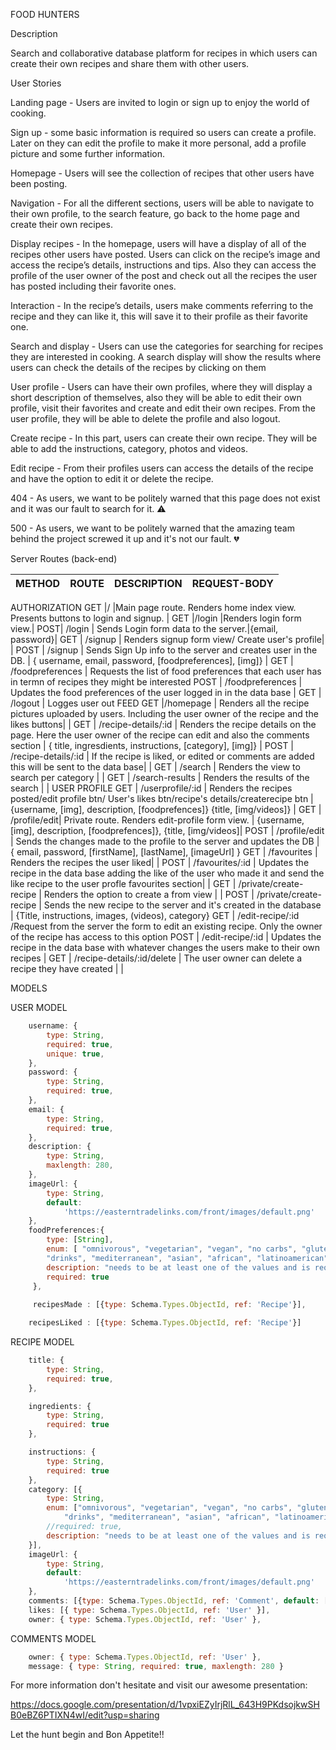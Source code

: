 FOOD HUNTERS

Description

Search and collaborative database platform for recipes in which users can create their own recipes and share them with other users.

User Stories

Landing page - Users are invited to login or sign up to enjoy the world of cooking.

Sign up - some basic information is required so users can create a profile. Later on they can edit the profile to make it more personal, add a profile picture and some further information.

Homepage - Users will see the collection of recipes that other users have been posting.

Navigation - For all the different sections, users will be able to navigate to their own profile, to the search feature, go back to the home page and create their own recipes.

Display recipes - In the homepage, users will have a display of all of the recipes other users have posted. Users can click on the recipe’s image and access the recipe’s details, instructions and tips. Also they can access the profile of the user owner of the post and check out all the recipes the user has posted including their favorite ones.

Interaction - In the recipe’s details, users make comments referring to the recipe and they can like  it, this will save it to their profile as their favorite one.

Search and display - Users can use the categories for searching for recipes they are interested in cooking. A search display will show the results where users can check the details of the recipes by clicking on them

User profile - Users can have their own profiles, where they will display a short description of themselves, also they will be able to edit their own profile, visit their favorites and create and edit their own recipes. From the user profile, they will be able to delete the profile and also logout.

Create recipe - In this part, users can create their own recipe. They will be able to add the instructions, category, photos and videos.

Edit recipe - From their profiles users can access the details of the recipe and have the option to edit it or delete the recipe.

404 - As users, we want to be politely warned that this page does not exist and it was our fault to search for it. ⚠️

500 - As users, we want to be politely warned that the amazing team behind the project screwed it up and it's not our fault.​ 💔

Server Routes (back-end)

METHOD   |   ROUTE   |   DESCRIPTION               |   REQUEST-BODY   |
---------|-----------|-----------------------------|------------------|
AUTHORIZATION
GET      |/          |Main page route. Renders home index view. Presents buttons to login and signup. | 
GET      |/login |Renders login form view.| 
POST| /login | Sends Login form data to the server.|{email, password}|
GET | /signup | Renders signup form view/ Create user's profile| |
POST | /signup | Sends Sign Up info to the server and creates user in the DB. | { username, email, password, [foodpreferences], [img]} |
GET | /foodpreferences | Requests the list of food preferences that each user has in termn  of recipes they might be interested
POST | /foodpreferences | Updates the food preferences of the user logged in in the data base |
GET	| /logout | Logges user out 
FEED
GET	|/homepage |	Renders all the recipe pictures uploaded by users. Including the user owner of the recipe and the likes buttons| |
GET	| /recipe-details/:id |	Renders the recipe details on the page. Here the user owner of the recipe can edit and also the comments section | { title, ingresdients, instructions, [category], [img]} |
POST | /recipe-details/:id | If the recipe is liked, or edited or comments are added this will be sent to the data base| |
GET	| /search |	Renders the view to search per category | |
GET |	/search-results | Renders the results of the search | |
USER PROFILE
GET	| /userprofile/:id | Renders the recipes posted/edit profile btn/ User's likes btn/recipe's details/createrecipe btn	|	{username, [img], description, [foodprefences]}
{title, [img/videos]} |
GET	| /profile/edit| Private route. Renders edit-profile form view. | {username, [img], description, [foodprefences]}, {title, [img/videos]|
POST | /profile/edit | Sends the changes made to the profile to the server and updates the DB | { email, password, [firstName], [lastName], [imageUrl] }
GET	| /favourites | Renders the recipes the user liked| |
POST | /favourites/:id | Updates the recipe in the data base adding the like of the user who made it and send the like recipe to the user profle favourites section| |
GET | /private/create-recipe | Renders the option to create a from view | |
POST | /private/create-recipe | Sends the new recipe to the server and it's created in the database | {Title, instructions, images, (videos), category}
GET | /edit-recipe/:id /Request from the server the form to edit an existing recipe. Only the owner of the recipe has access to this option
POST | /edit-recipe/:id | Updates the recipe in the data base with whatever changes the users make to their own recipes |
GET | /recipe-details/:id/delete | The user owner can delete a recipe they have created | |


MODELS

USER MODEL
````` javascript
	username: {
		type: String,
		required: true,
		unique: true,
	},
	password: {
		type: String,
		required: true,
	},
	email: {
		type: String,
		required: true,
	},
    description: { 
        type: String,
        maxlength: 280,
    },
    imageUrl: {
		type: String,
		default:
			'https://easterntradelinks.com/front/images/default.png'
	},
	foodPreferences:{
		type: [String],
		enum: [ "omnivorous", "vegetarian", "vegan", "no carbs", "gluten free", "pescatarian", "sweets", 
		"drinks", "mediterranean", "asian", "african", "latinoamerican", null ],
		description: "needs to be at least one of the values and is required",
		required: true
	 },
    
	 recipesMade : [{type: Schema.Types.ObjectId, ref: 'Recipe'}],

    recipesLiked : [{type: Schema.Types.ObjectId, ref: 'Recipe'}]


`````

RECIPE MODEL

````` javascript
	title: {
		type: String,
		required: true,
	},

	ingredients: { 
		type: String,
		required: true
	},

	instructions: {
		type: String,
		required: true
	},
	category: [{
		type: String,
		enum: ["omnivorous", "vegetarian", "vegan", "no carbs", "gluten free", "pescatarian", "sweets",
			"drinks", "mediterranean", "asian", "african", "latinoamerican", null],
		//required: true,
		description: "needs to be at least one of the values and is required"
	}],
	imageUrl: {
		type: String,
		default:
			'https://easterntradelinks.com/front/images/default.png'
	},
	comments: [{type: Schema.Types.ObjectId, ref: 'Comment', default: []}],
	likes: [{ type: Schema.Types.ObjectId, ref: 'User' }],
	owner: { type: Schema.Types.ObjectId, ref: 'User' },


`````
COMMENTS MODEL

````` javascript
	owner: { type: Schema.Types.ObjectId, ref: 'User' },
	message: { type: String, required: true, maxlength: 280 }

`````

For more information don't hesitate and visit our awesome presentation:

https://docs.google.com/presentation/d/1vpxiEZyIrjRlL_643H9PKdsojkwSHB0eBZ6PTIXN4wI/edit?usp=sharing

Let the hunt begin and Bon Appetite!!

